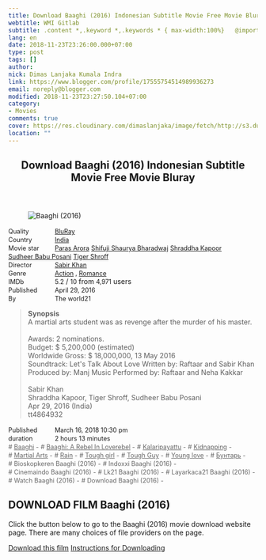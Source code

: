 ```yaml
---
title: Download Baaghi (2016) Indonesian Subtitle Movie Free Movie Bluray
webtitle: WMI Gitlab
subtitle: .content *,.keyword *,.keywords * { max-width:100%}   @import
lang: en
date: 2018-11-23T23:26:00.000+07:00
type: post
tags: []
author:
nick: Dimas Lanjaka Kumala Indra
link: https://www.blogger.com/profile/17555754514989936273
email: noreply@blogger.com
modified: 2018-11-23T23:27:50.104+07:00
category:
- Movies
comments: true
cover: https://res.cloudinary.com/dimaslanjaka/image/fetch/http://s3.dunia21.net/wp-content/uploads/2017/06/film-baaghi-2016.jpg
location: ""
---
```


<div>  <style>  .content *,.keyword *,.keywords * { max-width:100%}   @import url("https://cdnjs.cloudflare.com/ajax/libs/twitter-bootstrap/4.1.3/css/bootstrap.min.css");  .keywords h3 { margin-right: 15px; color: #666 }   .keywords h3::before { content: "#"; }  .keywords h3::after { content: "-"; }  .content h3 { display: inline-block; }  .keywords h3 { display: block }  .content-wrapper {          position: relative      }      .content-wrapper::before {          background: -moz-linear-gradient(top, rgba(255, 255, 255, 0) 0, rgba(255, 255, 255, 1) 100%);          background: -webkit-linear-gradient(top, rgba(255, 255, 255, 0) 0, rgba(255, 255, 255, 1) 100%);          background: linear-gradient(to bottom, rgba(255, 255, 255, 0) 0, rgba(255, 255, 255, 1) 100%);          filter: progid: DXImageTransform.Microsoft.gradient(startColorstr='#00ffffff', endColorstr='#ffffff', GradientType=0);          bottom: 0;          left: 0;          position: absolute;          width: 100%;          color: #fff;          height: 50px;          /*content: '';*/          /*z-index: 3*/      }      .keywords h3 a {          color: #666      }      .content {          position: relative      }      .content h2,      .content h3 {          font-style: normal;          display: inline-block;          font-weight: 400;          margin: 0;          padding: 0;          font-size: 90%      }      .content-media,      .show-more {          font-size: 80%      }      .content h2 {          width: 90px      }      .content-poster {          margin-bottom: 10px      }  </style>  <article class="post"><header class="post-header"><h1 for="title"> <span class="notranslate"> Download Baaghi (2016) Indonesian Subtitle Movie Free Movie Bluray</span> </h1></header><div class="content-wrapper" id="movie-detail"><div class="row toggle-more">  <div class="col-xs-2 content-poster"><figure><img src="https://res.cloudinary.com/dimaslanjaka/image/fetch/http://s3.dunia21.net/wp-content/uploads/2017/06/film-baaghi-2016.jpg" alt="Baaghi (2016)" title="Watch Baaghi (2016) Indonesian Subtitles Streaming Movie Free Download Online" class="img-thumbnail"></figure></div>  <div class="col-xs-10 content">  <div>  <h2> <span class="notranslate"> Quality</span> </h2>  <h3> <span class="notranslate"> <a href="http://web-manajemen.blogspot.com/p/search.html?q=quality%20bluray" title="List of the latest and most complete films on BluRay quality">BluRay</a></span> </h3>  </div>  <div>  <h2> <span class="notranslate"> Country</span> </h2>  <h3> <span class="notranslate"> <a href="http://web-manajemen.blogspot.com/p/search.html?q=country%20india" title="List of the latest and most complete films made in India">India</a></span> </h3>  </div>  <div>  <h2> <span class="notranslate"> Movie star</span> </h2>  <h3> <span class="notranslate"> <a href="http://web-manajemen.blogspot.com/p/search.html?q=artist%20paras%20arora">Paras Arora</a></span> </h3>  <h3> <span class="notranslate"> <a href="http://web-manajemen.blogspot.com/p/search.html?q=artist%20shifuji%20shaurya%20bharadwaj">Shifuji Shaurya Bharadwaj</a></span> </h3>  <h3> <span class="notranslate"> <a href="http://web-manajemen.blogspot.com/p/search.html?q=artist%20shraddha%20kapoor">Shraddha Kapoor</a></span> </h3>  <h3> <span class="notranslate"> <a href="http://web-manajemen.blogspot.com/p/search.html?q=artist%20sudheer%20babu%20posani">Sudheer Babu Posani</a></span> </h3>  <h3> <span class="notranslate"> <a href="http://web-manajemen.blogspot.com/p/search.html?q=artist%20tiger%20shroff">Tiger Shroff</a></span> </h3>  </div>  <div>  <h2> <span class="notranslate"> Director</span> </h2>  <h3> <span class="notranslate"> <a href="http://web-manajemen.blogspot.com/p/search.html?q=director%20sabir%20khan">Sabir Khan</a></span> </h3>  </div>  <div>  <h2> <span class="notranslate"> Genre</span> </h2>  <h3> <span class="notranslate"> <a href="http://web-manajemen.blogspot.com/p/search.html?q=genre%20action" title="List of the latest and most complete films Genres">Action</a> , <a href="http://web-manajemen.blogspot.com/p/search.html?q=genre%20romance" title="List of the latest and most complete films Genres">Romance</a></span> </h3>  </div>  <div>  <h2> <span class="notranslate"> IMDb</span> </h2>  <h3> <span class="notranslate"> 5.2</span> </h3> <span class="notranslate"> /</span> <h3> <span class="notranslate"> 10</span> </h3> <span class="notranslate"> from</span> <h3> <span class="notranslate"> 4,971</span> </h3> <span class="notranslate"> users</span> </div>  <div>  <h2> <span class="notranslate"> Published</span> </h2>  <h3> <span class="notranslate"> April 29, 2016</span> </h3>  </div>  <div>  <h2> <span class="notranslate"> By</span> </h2>  <h3> <span class="notranslate"> The world21</span> </h3>  </div>  <blockquote> <span class="notranslate"> <strong>Synopsis</strong></span> <br><span class="notranslate"> A martial arts student was as revenge after the murder of his master.</span> <br><br><span class="notranslate"> Awards: 2 nominations.</span> <br><span class="notranslate"> Budget: $ 5,200,000 (estimated)</span> <br><span class="notranslate"> Worldwide Gross: $ 18,000,000, 13 May 2016</span> <br><span class="notranslate"> Soundtrack: Let's Talk About Love Written by: Raftaar and Sabir Khan Produced by: Manj Music Performed by: Raftaar and Neha Kakkar</span> <br><span><br></span> <span class="notranslate"> <span>Sabir Khan</span></span> <span><br></span> <span class="notranslate"> <span>Shraddha Kapoor, Tiger Shroff, Sudheer Babu Posani</span></span> <span><br></span> <span class="notranslate"> <span>Apr 29, 2016 (India)</span></span> <span><br></span> <span class="notranslate"> <span>tt4864932</span></span> <span><br></span> </blockquote>  <div>  <h2> <span class="notranslate"> Published</span> </h2>  <h3> <span class="notranslate"> March 16, 2018 10:30 pm</span> </h3>  </div>  <div>  <h2> <span class="notranslate"> duration</span> </h2>  <h3> <span class="notranslate"> 2 hours 13 minutes</span> </h3>  </div>  <div class="keywords">  <h3> <span class="notranslate"> <a href="http://web-manajemen.blogspot.com/p/search.html?q=tag%20baaghi">Baaghi</a></span> </h3>  <h3> <span class="notranslate"> <a href="http://web-manajemen.blogspot.com/p/search.html?q=tag%20baaghi%20a%20rebel%20in%20loverebel">Baaghi: A Rebel In Loverebel</a></span> </h3>  <h3> <span class="notranslate"> <a href="http://web-manajemen.blogspot.com/p/search.html?q=tag%20kalaripayattu">Kalaripayattu</a></span> </h3>  <h3> <span class="notranslate"> <a href="http://web-manajemen.blogspot.com/p/search.html?q=tag%20kidnapping">Kidnapping</a></span> </h3>  <h3> <span class="notranslate"> <a href="http://web-manajemen.blogspot.com/p/search.html?q=tag%20martial%20arts">Martial Arts</a></span> </h3>  <h3> <span class="notranslate"> <a href="http://web-manajemen.blogspot.com/p/search.html?q=tag%20rain">Rain</a></span> </h3>  <h3> <span class="notranslate"> <a href="http://web-manajemen.blogspot.com/p/search.html?q=tag%20tough%20girl">Tough girl</a></span> </h3>  <h3> <span class="notranslate"> <a href="http://web-manajemen.blogspot.com/p/search.html?q=tag%20tough%20guy">Tough Guy</a></span> </h3>  <h3> <span class="notranslate"> <a href="http://web-manajemen.blogspot.com/p/search.html?q=tag%20young%20love">Young love</a></span> </h3>  <h3> <span class="notranslate"> <a href="http://web-manajemen.blogspot.com/p/search.html?q=tag%20%D0%B1%D1%83%D0%BD%D1%82%D0%B0%D1%80%D1%8C">Бунтарь</a></span> </h3>  <h3> <span class="notranslate"> Bioskopkeren Baaghi (2016)</span> </h3>  <h3> <span class="notranslate"> Indoxxi Baaghi (2016)</span> </h3>  <h3> <span class="notranslate"> Cinemaindo Baaghi (2016)</span> </h3>  <h3> <span class="notranslate"> Lk21 Baaghi (2016)</span> </h3>  <h3> <span class="notranslate"> Layarkaca21 Baaghi (2016)</span> </h3>  <h3> <span class="notranslate"> Watch Baaghi (2016)</span> </h3>  <h3> <span class="notranslate"> Download Baaghi (2016)</span> </h3>  </div>  </div>  </div></div></article><div class="download-movie" id="download-movie">  <h2> <span class="notranslate"> DOWNLOAD FILM Baaghi (2016)</span> </h2>  <p> <span class="notranslate"> Click the button below to go to the Baaghi (2016) movie download website page.</span> <span class="notranslate"> There are many choices of file providers on the page.</span> </p> <a href="http://dl.layarkaca21.vip/get/baaghi-2016" target="_blank" class="btn btn-success" rel="noopener noreferer nofollow"><i class="fa-download"></i></a> <span class="notranslate"> <a href="http://dl.layarkaca21.vip/get/baaghi-2016" target="_blank" class="btn btn-success" rel="noopener noreferer nofollow">Download this film</a></span> <a href="http://web-manajemen.blogspot.com/p/search.html?q=petunjuk%20cara%20download%20film" target="_blank" class="btn btn-default"><i class="fa-info-circled"></i></a> <span class="notranslate"> <a href="http://web-manajemen.blogspot.com/p/search.html?q=petunjuk%20cara%20download%20film" target="_blank" class="btn btn-default">Instructions for Downloading</a></span> </div>  </div><script type="text/javascript">  var ouo_token="2NDiMv2q",exclude_domains=["web-manajemen.blogspot.com",location.host];       </script>  <script src="//cdn.ouo.io/js/full-page-script.js"></script>  